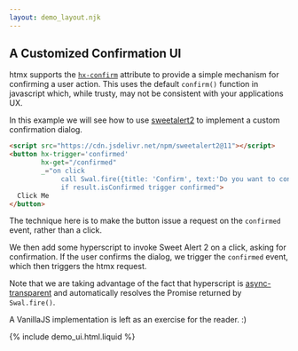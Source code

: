 ```yaml
---
layout: demo_layout.njk
---
```

        
## A Customized Confirmation UI

htmx supports the [`hx-confirm`](/attributes/hx-confirm) attribute to provide a simple mechanism for confirming a user action.  This uses the default `confirm()` function in javascript which, while trusty, may not be consistent with your applications UX.

In this example we will see how to use [sweetalert2](https://sweetalert2.github.io) to implement a custom confirmation dialog.

```html
<script src="https://cdn.jsdelivr.net/npm/sweetalert2@11"></script>
<button hx-trigger='confirmed'
        hx-get="/confirmed"
        _="on click
             call Swal.fire({title: 'Confirm', text:'Do you want to continue?'})
             if result.isConfirmed trigger confirmed">
  Click Me
</button>
```

The technique here is to make the button issue a request on the `confirmed` event, rather than a click.

We then add some hyperscript to invoke Sweet Alert 2 on a click, asking for confirmation.  If the user confirms
the dialog, we trigger the `confirmed` event, which then triggers the htmx request.

Note that we are taking advantage of the fact that hyperscript is [async-transparent](https://hyperscript.org/docs/#async)
and automatically resolves the Promise returned by `Swal.fire()`.

A VanillaJS implementation is left as an exercise for the reader.  :)

{% include demo_ui.html.liquid %}

<script src="https://cdn.jsdelivr.net/npm/sweetalert2@11"></script>

<script>

    //=========================================================================
    // Fake Server Side Code
    //=========================================================================

    // routes
    init("/demo", function(request, params){
      return initialUI();
    });
    
    onGet("/confirmed", function (request, params) {
        return "Confirmed"
    });
    
    // templates
    function initialUI() {
      return `<button hx-trigger='confirmed'
                      hx-get="/confirmed"
                      _="on click
                           call Swal.fire({title: 'Confirm', text:'Do you want to continue?'})
                           if result.isConfirmed trigger confirmed">
                Click Me
              </button>`;
    }

</script>
